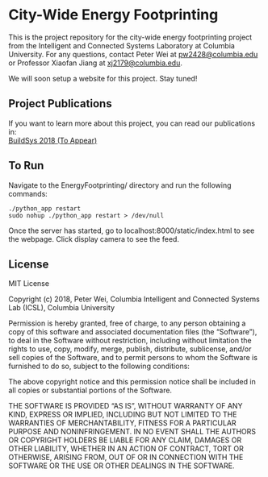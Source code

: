 # City-Wide Energy Footprinting
This is the project repository for the city-wide energy footprinting project from the Intelligent and Connected Systems Laboratory at Columbia University. For any questions, contact Peter Wei at pw2428@columbia.edu or Professor Xiaofan Jiang at xj2179@columbia.edu.

We will soon setup a website for this project. Stay tuned!

## Project Publications
If you want to learn more about this project, you can read our publications in:  
[BuildSys 2018 (To Appear)]()  


## To Run
Navigate to the EnergyFootprinting/ directory and run the following commands:
~~~~
./python_app restart
sudo nohup ./python_app restart > /dev/null
~~~~

Once the server has started, go to localhost:8000/static/index.html to see the webpage. Click display camera to see the feed.

## License
MIT License

Copyright (c) 2018, Peter Wei, Columbia Intelligent and Connected Systems Lab (ICSL), Columbia University

Permission is hereby granted, free of charge, to any person obtaining a copy
of this software and associated documentation files (the “Software”), to deal
in the Software without restriction, including without limitation the rights
to use, copy, modify, merge, publish, distribute, sublicense, and/or sell
copies of the Software, and to permit persons to whom the Software is
furnished to do so, subject to the following conditions:

The above copyright notice and this permission notice shall be included in all
copies or substantial portions of the Software.

THE SOFTWARE IS PROVIDED “AS IS”, WITHOUT WARRANTY OF ANY KIND, EXPRESS OR
IMPLIED, INCLUDING BUT NOT LIMITED TO THE WARRANTIES OF MERCHANTABILITY,
FITNESS FOR A PARTICULAR PURPOSE AND NONINFRINGEMENT. IN NO EVENT SHALL THE
AUTHORS OR COPYRIGHT HOLDERS BE LIABLE FOR ANY CLAIM, DAMAGES OR OTHER
LIABILITY, WHETHER IN AN ACTION OF CONTRACT, TORT OR OTHERWISE, ARISING FROM,
OUT OF OR IN CONNECTION WITH THE SOFTWARE OR THE USE OR OTHER DEALINGS IN THE
SOFTWARE.
